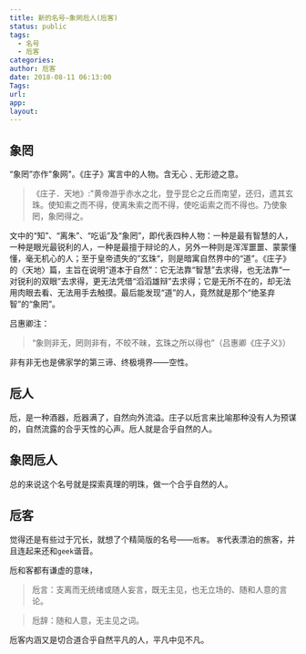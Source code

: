 ```yaml
---
title: 新的名号—象罔卮人(卮客)
status: public
tags:
  - 名号
  - 卮客
categories:
author: 卮客
date: 2018-08-11 06:13:00
Tags:
url:
app:
layout:
---
```

## 象罔
“象罔”亦作"象网"。《庄子》寓言中的人物。含无心﹑无形迹之意。
>《庄子．天地》:"黄帝游乎赤水之北，登乎昆仑之丘而南望，还归，遗其玄珠。使知索之而不得，使离朱索之而不得，使吃诟索之而不得也。乃使象罔，象罔得之。

<!-- more -->

文中的“知”、“离朱”、“吃诟”及“象罔”，即代表四种人物：一种是最有智慧的人，一种是眼光最锐利的人，一种是最擅于辩论的人，另外一种则是浑浑噩噩、蒙蒙懂懂，毫无机心的人；至于皇帝遗失的”玄珠“，则是暗寓自然界中的“道”。《庄子》的〈天地〉篇，主旨在说明“道本于自然”：它无法靠“智慧”去求得，也无法靠“一对锐利的双眼”去求得，更无法凭借“滔滔雄辩”去求得；它是无所不在的，却无法用肉眼去看、无法用手去触摸。最后能发现“道”的人，竟然就是那个“绝圣弃智”的“象罔”。

吕惠卿注：
>“象则非无，罔则非有，不皎不昧，玄珠之所以得也”（吕惠卿《庄子义》）

非有非无也是佛家学的第三谛、终极境界——空性。
## 卮人
卮，是一种酒器，卮器满了，自然向外流溢。庄子以卮言来比喻那种没有人为预谋的，自然流露的合乎天性的心声。卮人就是合乎自然的人。

## 象罔卮人
总的来说这个名号就是探索真理的明珠，做一个合乎自然的人。

## 卮客
觉得还是有些过于冗长，就想了个精简版的名号——`卮客`。
`客`代表漂泊的旅客，并且连起来还和`geek`谐音。

卮和客都有谦虚的意味，

> 卮言：支离而无统绪或随人妄言，既无主见，也无立场的、随和人意的言论。

> 卮辞：随和人意，无主见之词。



卮客内涵又是切合道合乎自然平凡的人，平凡中见不凡。